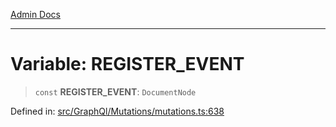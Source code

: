 [Admin Docs](/)

***

# Variable: REGISTER\_EVENT

> `const` **REGISTER\_EVENT**: `DocumentNode`

Defined in: [src/GraphQl/Mutations/mutations.ts:638](https://github.com/PalisadoesFoundation/talawa-admin/blob/main/src/GraphQl/Mutations/mutations.ts#L638)
